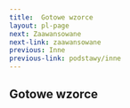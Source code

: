 ```yaml
---
title:  Gotowe wzorce
layout: pl-page
next: Zaawansowane
next-link: zaawansowane
previous: Inne
previous-link: podstawy/inne
---
```


## Gotowe wzorce
